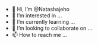 - 👋 Hi, I’m @Natashajeho
- 👀 I’m interested in ...
- 🌱 I’m currently learning ...
- 💞️ I’m looking to collaborate on ...
- 📫 How to reach me ...

<!---
Natashajeho/Natashajeho is a ✨ special ✨ repository because its `README.md` (this file) appears on your GitHub profile.
You can click the Preview link to take a look at your changes.
--->
